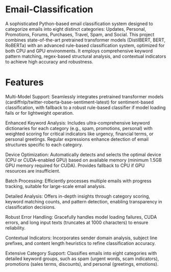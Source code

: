 # Email-Classification

A sophisticated Python-based email classification system designed to categorize emails into eight distinct categories: Updates, Personal, Promotions, Forums, Purchases, Travel, Spam, and Social. This project combines state-of-the-art pretrained transformer models (DistilBERT, BERT, RoBERTa) with an advanced rule-based classification system, optimized for both CPU and GPU environments. It employs comprehensive keyword pattern matching, regex-based structural analysis, and contextual indicators to achieve high accuracy and robustness.

# Features


Multi-Model Support: Seamlessly integrates pretrained transformer models (cardiffnlp/twitter-roberta-base-sentiment-latest) for sentiment-based classification, with fallback to a robust rule-based classifier if model loading fails or for lightweight operation.

Enhanced Keyword Analysis: Includes ultra-comprehensive keyword dictionaries for each category (e.g., spam, promotions, personal) with weighted scoring for critical indicators like urgency, financial terms, or personal greetings. Regular expressions enhance detection of email structures specific to each category.

Device Optimization: Automatically detects and selects the optimal device (CPU or CUDA-enabled GPU) based on available memory (minimum 1.5GB GPU memory required for CUDA). Provides fallback to CPU if GPU resources are insufficient.

Batch Processing: Efficiently processes multiple emails with progress tracking, suitable for large-scale email analysis.

Detailed Analysis: Offers in-depth insights through category scoring, keyword matching counts, and pattern detection, enabling transparency in classification decisions.

Robust Error Handling: Gracefully handles model loading failures, CUDA errors, and long input texts (truncates at 1000 characters) to ensure reliability.

Contextual Indicators: Incorporates sender domain analysis, subject line prefixes, and content length heuristics to refine classification accuracy.

Extensive Category Support: Classifies emails into eight categories with detailed keyword groups, such as spam (urgent words, scam indicators), promotions (sales terms, discounts), and personal (greetings, emotions).
